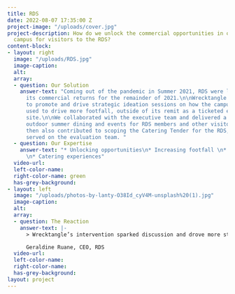 ```yaml
---
title: RDS
date: 2022-08-07 17:35:00 Z
project-image: "/uploads/cover.jpg"
project-description: How do we unlock the commercial opportunities in our Ballsbridge
  campus for visitors to the RDS?
content-block:
- layout: right
  image: "/uploads/RDS.jpg"
  image-caption: 
  alt: 
  array:
  - question: Our Solution
    answer-text: "Coming out of the pandemic in Summer 2021, RDS were looking to maximise
      its commercial returns for the remainder of 2021.\n\nWrecktangle came on board
      to promote and drive strategic ideation sessions on how the campus could be
      used to drive more footfall, outside of its remit as a ticketed event and conference
      site.\n\nWe collaborated with the executive team and delivered a strategy around
      outdoor summer dining and events for RDS members and other visitors. These ideas
      then also contributed to scoping the Catering Tender for the RDS, where we also
      served on the evaluation team. "
  - question: Our Expertise
    answer-text: "* Unlocking opportunities\n* Increasing footfall \n* Strategic thinking
      \n* Catering experiences"
  video-url: 
  left-color-name: 
  right-color-name: green
  has-grey-background: 
- layout: left
  image: "/uploads/photos-by-lanty-O38Id_cyV4M-unsplash%20(1).jpg"
  image-caption: 
  alt: 
  array:
  - question: The Reaction
    answer-text: |-
      > ​Wrecktangle’s intervention sparked discussion and drove more strategic thinking across our RDS team to use the Campus in different ways, to increase the footfall to the RDS, outside of those attending our rostered events, and to drive more revenue in quieter periods.

      Geraldine Ruane, CEO, RDS
  video-url: 
  left-color-name: 
  right-color-name: 
  has-grey-background: 
layout: project
---
```


